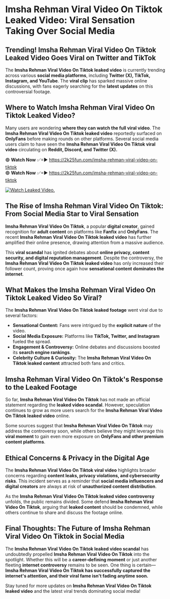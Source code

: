 # Imsha Rehman Viral Video On Tiktok Leaked Video: Viral Sensation Taking Over Social Media

## **Trending! Imsha Rehman Viral Video On Tiktok Leaked Video Goes Viral on Twitter and TikTok**
The **Imsha Rehman Viral Video On Tiktok leaked video** is currently trending across various **social media platforms**, including **Twitter (X), TikTok, Instagram, and YouTube**. The **viral clip** has sparked massive online discussions, with fans eagerly searching for the **latest updates** on this controversial footage.

## **Where to Watch Imsha Rehman Viral Video On Tiktok Leaked Video?**
Many users are wondering **where they can watch the full viral video**. The **Imsha Rehman Viral Video On Tiktok leaked video** reportedly surfaced on **OnlyFans** before making rounds on other platforms. Several social media users claim to have seen the **Imsha Rehman Viral Video On Tiktok viral video** circulating on **Reddit, Discord, and Twitter (X).**

🟢 **Watch Now** ✅=► https://2k25fun.com/imsha-rehman-viral-video-on-tiktok  
🟢 **Watch Now** ✅=► https://2k25fun.com/imsha-rehman-viral-video-on-tiktok  

[![Watch Leaked Video.](https://miro.medium.com/v2/resize:fit:828/format:webp/1*cilzJN44JGOrTw9NJCrNHA.gif "Watch Leaked Video")](https://2k25fun.com/imsha-rehman-viral-video-on-tiktok)

## **The Rise of Imsha Rehman Viral Video On Tiktok: From Social Media Star to Viral Sensation**
**Imsha Rehman Viral Video On Tiktok**, a popular **digital creator**, gained recognition for **adult content** on platforms like **Fanfix** and **OnlyFans**. The recent **Imsha Rehman Viral Video On Tiktok leaked video** has further amplified their online presence, drawing attention from a massive audience.

This **viral scandal** has ignited debates about **online privacy, content security, and digital reputation management**. Despite the controversy, the **Imsha Rehman Viral Video On Tiktok leaked video** has only increased their follower count, proving once again how **sensational content dominates the internet**.

## **What Makes the Imsha Rehman Viral Video On Tiktok Leaked Video So Viral?**
The **Imsha Rehman Viral Video On Tiktok leaked footage** went viral due to several factors:
- **Sensational Content:** Fans were intrigued by the **explicit nature** of the video.
- **Social Media Exposure:** Platforms like **TikTok, Twitter, and Instagram** fueled the spread.
- **Engagement & Controversy:** Online debates and discussions boosted its **search engine rankings**.
- **Celebrity Culture & Curiosity:** The **Imsha Rehman Viral Video On Tiktok leaked content** attracted both fans and critics.

## **Imsha Rehman Viral Video On Tiktok's Response to the Leaked Footage**
So far, **Imsha Rehman Viral Video On Tiktok** has not made an official statement regarding the **leaked video scandal**. However, speculation continues to grow as more users search for the **Imsha Rehman Viral Video On Tiktok leaked video** online.

Some sources suggest that **Imsha Rehman Viral Video On Tiktok** may address the controversy soon, while others believe they might leverage this **viral moment** to gain even more exposure on **OnlyFans and other premium content platforms**.

## **Ethical Concerns & Privacy in the Digital Age**
The **Imsha Rehman Viral Video On Tiktok viral video** highlights broader concerns regarding **content leaks, privacy violations, and cybersecurity risks**. This incident serves as a reminder that **social media influencers and digital creators** are always at risk of **unauthorized content distribution**.

As the **Imsha Rehman Viral Video On Tiktok leaked video controversy** unfolds, the public remains divided. Some defend **Imsha Rehman Viral Video On Tiktok**, arguing that **leaked content** should be condemned, while others continue to share and discuss the footage online.

## **Final Thoughts: The Future of Imsha Rehman Viral Video On Tiktok in Social Media**
The **Imsha Rehman Viral Video On Tiktok leaked video scandal** has undoubtedly propelled **Imsha Rehman Viral Video On Tiktok** into the spotlight. Whether this will be a **career-defining moment** or just another fleeting **internet controversy** remains to be seen. One thing is certain—**Imsha Rehman Viral Video On Tiktok has successfully captured the internet's attention, and their viral fame isn't fading anytime soon.**

Stay tuned for more updates on **Imsha Rehman Viral Video On Tiktok leaked video** and the latest viral trends dominating social media!